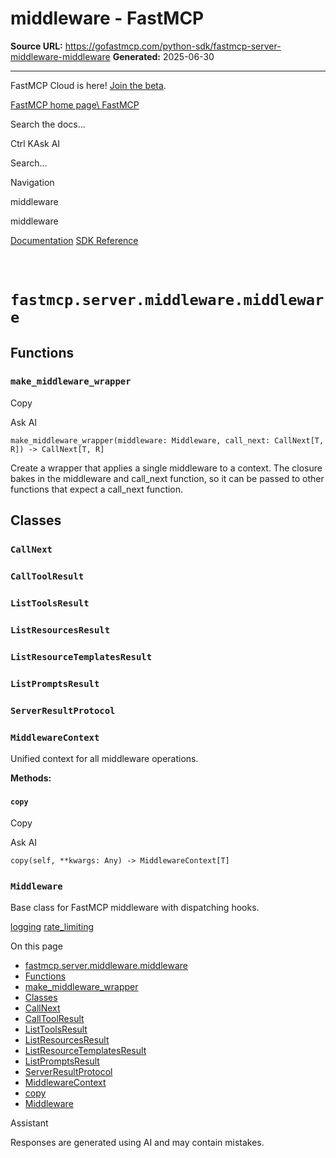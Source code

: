 # middleware - FastMCP

**Source URL:** https://gofastmcp.com/python-sdk/fastmcp-server-middleware-middleware
**Generated:** 2025-06-30

---

FastMCP Cloud is here! [Join the beta](https://fastmcp.link/x0Kyhy2).

[FastMCP home page\\
FastMCP](https://gofastmcp.com/)

Search the docs...

Ctrl KAsk AI

Search...

Navigation

middleware

middleware

[Documentation](https://gofastmcp.com/getting-started/welcome) [SDK Reference](https://gofastmcp.com/python-sdk/fastmcp-exceptions)

# [​](https://gofastmcp.com/python-sdk/fastmcp-server-middleware-middleware\#fastmcp-server-middleware-middleware)  `fastmcp.server.middleware.middleware`

## [​](https://gofastmcp.com/python-sdk/fastmcp-server-middleware-middleware\#functions)  Functions

### [​](https://gofastmcp.com/python-sdk/fastmcp-server-middleware-middleware\#make-middleware-wrapper)  `make_middleware_wrapper`

Copy

Ask AI

```
make_middleware_wrapper(middleware: Middleware, call_next: CallNext[T, R]) -> CallNext[T, R]

```

Create a wrapper that applies a single middleware to a context. The
closure bakes in the middleware and call\_next function, so it can be
passed to other functions that expect a call\_next function.

## [​](https://gofastmcp.com/python-sdk/fastmcp-server-middleware-middleware\#classes)  Classes

### [​](https://gofastmcp.com/python-sdk/fastmcp-server-middleware-middleware\#callnext)  `CallNext`

### [​](https://gofastmcp.com/python-sdk/fastmcp-server-middleware-middleware\#calltoolresult)  `CallToolResult`

### [​](https://gofastmcp.com/python-sdk/fastmcp-server-middleware-middleware\#listtoolsresult)  `ListToolsResult`

### [​](https://gofastmcp.com/python-sdk/fastmcp-server-middleware-middleware\#listresourcesresult)  `ListResourcesResult`

### [​](https://gofastmcp.com/python-sdk/fastmcp-server-middleware-middleware\#listresourcetemplatesresult)  `ListResourceTemplatesResult`

### [​](https://gofastmcp.com/python-sdk/fastmcp-server-middleware-middleware\#listpromptsresult)  `ListPromptsResult`

### [​](https://gofastmcp.com/python-sdk/fastmcp-server-middleware-middleware\#serverresultprotocol)  `ServerResultProtocol`

### [​](https://gofastmcp.com/python-sdk/fastmcp-server-middleware-middleware\#middlewarecontext)  `MiddlewareContext`

Unified context for all middleware operations.

**Methods:**

#### [​](https://gofastmcp.com/python-sdk/fastmcp-server-middleware-middleware\#copy)  `copy`

Copy

Ask AI

```
copy(self, **kwargs: Any) -> MiddlewareContext[T]

```

### [​](https://gofastmcp.com/python-sdk/fastmcp-server-middleware-middleware\#middleware)  `Middleware`

Base class for FastMCP middleware with dispatching hooks.

[logging](https://gofastmcp.com/python-sdk/fastmcp-server-middleware-logging) [rate\_limiting](https://gofastmcp.com/python-sdk/fastmcp-server-middleware-rate_limiting)

On this page

- [fastmcp.server.middleware.middleware](https://gofastmcp.com/python-sdk/fastmcp-server-middleware-middleware#fastmcp-server-middleware-middleware)
- [Functions](https://gofastmcp.com/python-sdk/fastmcp-server-middleware-middleware#functions)
- [make\_middleware\_wrapper](https://gofastmcp.com/python-sdk/fastmcp-server-middleware-middleware#make-middleware-wrapper)
- [Classes](https://gofastmcp.com/python-sdk/fastmcp-server-middleware-middleware#classes)
- [CallNext](https://gofastmcp.com/python-sdk/fastmcp-server-middleware-middleware#callnext)
- [CallToolResult](https://gofastmcp.com/python-sdk/fastmcp-server-middleware-middleware#calltoolresult)
- [ListToolsResult](https://gofastmcp.com/python-sdk/fastmcp-server-middleware-middleware#listtoolsresult)
- [ListResourcesResult](https://gofastmcp.com/python-sdk/fastmcp-server-middleware-middleware#listresourcesresult)
- [ListResourceTemplatesResult](https://gofastmcp.com/python-sdk/fastmcp-server-middleware-middleware#listresourcetemplatesresult)
- [ListPromptsResult](https://gofastmcp.com/python-sdk/fastmcp-server-middleware-middleware#listpromptsresult)
- [ServerResultProtocol](https://gofastmcp.com/python-sdk/fastmcp-server-middleware-middleware#serverresultprotocol)
- [MiddlewareContext](https://gofastmcp.com/python-sdk/fastmcp-server-middleware-middleware#middlewarecontext)
- [copy](https://gofastmcp.com/python-sdk/fastmcp-server-middleware-middleware#copy)
- [Middleware](https://gofastmcp.com/python-sdk/fastmcp-server-middleware-middleware#middleware)

Assistant

Responses are generated using AI and may contain mistakes.
